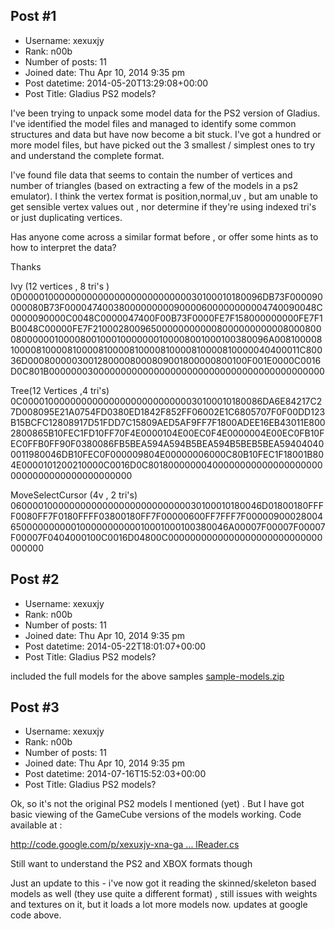 ## Post #1
- Username: xexuxjy
- Rank: n00b
- Number of posts: 11
- Joined date: Thu Apr 10, 2014 9:35 pm
- Post datetime: 2014-05-20T13:29:08+00:00
- Post Title: Gladius PS2 models?

I've been trying to unpack some model data for the PS2 version of Gladius. I've identified the model files and managed to identify some common structures and data but have now become a bit stuck. I've got a hundred or more model files, but have picked out the 3 smallest / simplest ones to try and understand the complete format.

I've found file data that seems to contain the number of vertices and number of triangles (based on extracting a few of the models in a ps2 emulator). I think the vertex format is  position,normal,uv  , but am unable to get sensible vertex values out , nor determine if they're using indexed tri's or just duplicating vertices. 

Has anyone come across a similar format before , or offer some hints as to how to interpret the data?

Thanks

Ivy (12 vertices , 8 tri's )
0D000010000000000000000000000000030100010180096DB73F000090000080B73F0000474003800000000090000600000000004740090048C0000090000C0048C0000047400F00B73F0000FE7F158000000000FE7F1B0048C00000FE7F2100028009650000000000080000000000080008000800000010000800100010000000100008001000100380096A00810000810000810000810000810000810000810000810000810000040400011C80036D00080000030012800008000809001800000800100F001E0000C0016D0C801B00000003000000000000000000000000000000000000000000

Tree(12 Vertices ,4 tri's)
0C000010000000000000000000000000030100010180086DA6E84217C27D008095E21A0754FD0380ED1842F852FF06002E1C6805707F0F00DD123B15BCFC12808917D51FDD7C15809AED5AF9FF7F1800ADEE16EB43011E8002800865B10FEC1FD10FF70F4E0000104E00EC0F4E0000004E00EC0FB10FEC0FFB0FF90F0380086FB5BEA594A594B5BEA594B5BEB5BEA594040400011980046DB10FEC0F000009804E00000006000C80B10FEC1F18001B804E0000101200210000C0016D0C801800000004000000000000000000000000000000000000000000

MoveSelectCursor (4v , 2 tri's)
06000010000000000000000000000000030100010180046D01800180FFFF0080FF7F0180FFFF03800180FF7F00000600FF7FFF7F0000090002800465000000000010000000000010001000100380046A00007F00007F00007F00007F0404000100C0016D04800C0000000000000000000000000000000000
## Post #2
- Username: xexuxjy
- Rank: n00b
- Number of posts: 11
- Joined date: Thu Apr 10, 2014 9:35 pm
- Post datetime: 2014-05-22T18:01:07+00:00
- Post Title: Gladius PS2 models?

included the full models for the above samples
[sample-models.zip](https://xentaxbackup.github.io/file/7363_sample-models.zip)
## Post #3
- Username: xexuxjy
- Rank: n00b
- Number of posts: 11
- Joined date: Thu Apr 10, 2014 9:35 pm
- Post datetime: 2014-07-16T15:52:03+00:00
- Post Title: Gladius PS2 models?

Ok, so it's not the original PS2 models I mentioned (yet) . But I have got basic viewing of the GameCube versions of the models working. Code available at :

[http://code.google.com/p/xexuxjy-xna-ga ... lReader.cs](http://code.google.com/p/xexuxjy-xna-games/source/browse/trunk/Gladius/Unpacking/ModelNamer/ModelNamer/GCModelReader.cs)

Still want to understand the PS2 and XBOX formats though 

Just an update to this - i've now got it reading the skinned/skeleton based models as well (they use quite a different format) , still issues with weights and textures on it, but it loads a lot more models now. updates at google code above.
